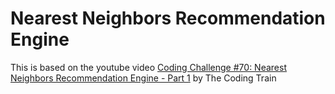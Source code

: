 # Nearest Neighbors Recommendation Engine

This is based on the youtube video [Coding Challenge #70: Nearest Neighbors Recommendation Engine - Part 1](https://youtu.be/N8Fabn1om2k) by The Coding Train